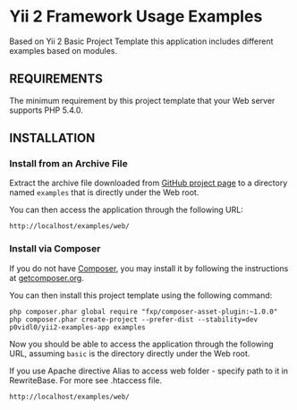 Yii 2 Framework Usage Examples
============================

Based on Yii 2 Basic Project Template this application includes different examples based on modules.

REQUIREMENTS
------------

The minimum requirement by this project template that your Web server supports PHP 5.4.0.


INSTALLATION
------------

### Install from an Archive File

Extract the archive file downloaded from [GitHub project page](https://github.com/p0vidl0/yii2-examples) to
a directory named `examples` that is directly under the Web root.

You can then access the application through the following URL:

~~~
http://localhost/examples/web/
~~~


### Install via Composer

If you do not have [Composer](http://getcomposer.org/), you may install it by following the instructions
at [getcomposer.org](http://getcomposer.org/doc/00-intro.md#installation-nix).

You can then install this project template using the following command:

~~~
php composer.phar global require "fxp/composer-asset-plugin:~1.0.0"
php composer.phar create-project --prefer-dist --stability=dev p0vidl0/yii2-examples-app examples
~~~

Now you should be able to access the application through the following URL, assuming `basic` is the directory
directly under the Web root.

If you use Apache directive Alias to access web folder - specify path to it in RewriteBase. For more see .htaccess file.

~~~
http://localhost/examples/web/
~~~
